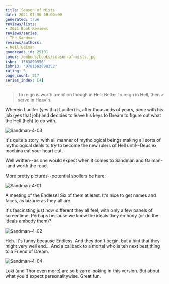 ```yaml
---
title: Season of Mists
date: 2021-01-30 00:00:00
generated: true
reviews/lists:
- 2021 Book Reviews
reviews/series:
- The Sandman
reviews/authors:
- Neil Gaiman
goodreads_id: 25101
cover: /embeds/books/season-of-mists.jpg
isbn: '1563890356'
isbn13: '9781563890352'
rating: 5
page_count: 217
series_index: [4]
---
```

> To reign is worth ambition though in Hell: Better to reign in Hell, then > serve in Heav'n.

Wherein Lucifer (yes that Lucifer) is, after thousands of years, *done* with his job (yes that job) and decides to leave his keys to Dream to figure out what the Hell (heh) to do with.  

<!--more-->

![Sandman-4-03](/embeds/books/attachments/sandman-4-03.jpg)  

It's quite a story, with all manner of mythological beings making all sorts of mythological deals to try to become the new rulers of Hell until--Deus ex machina eat your heart out.  

Well written--as one would expect when it comes to Sandman and Gaiman--and worth the read.  

More pretty pictures--potential spoilers be here:  

![Sandman-4-01](/embeds/books/attachments/sandman-4-01.jpg)  

A meeting of the Endless! Six of them at least. It's nice to get names and faces, as bizarre as they all are.  

It's fascinsting just how different they all feel, with only a few panels of screentime. Perhaps because we know the ideals they embody (or do the ideals embody them)?  

![Sandman-4-02](/embeds/books/attachments/sandman-4-02.jpg)  

Heh. It's funny because Endless. And they don't begin, but a hint that they might very well end... And a callback to a mortal who is teh next best thing to a Friend of Dream.  

![Sandman-4-04](/embeds/books/attachments/sandman-4-04.jpg)  

Loki (and Thor even more) are so bizarre looking in this version. But about what you'd expect personalitywise. Great fun.